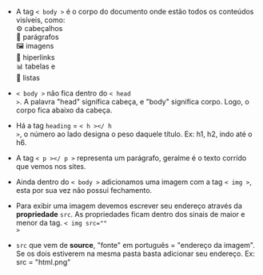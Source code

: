 * A tag <code>< body ></code> é o corpo do documento onde estão todos os conteúdos visíveis, como: <br>
⚙️ cabeçalhos <br>
📌 parágrafos <br>
🖼️ imagens <br>
🔎 hiperlinks <br>
📊 tabelas e <br>
📝 listas

* <code>< body ></code> não fica dentro do <code>< head ></code>. A palavra "head" significa cabeça, e "body" significa corpo. Logo, o corpo fica abaixo da cabeça.

* Há a tag <code>heading</code> = <code>< h ></ h ></code>, o número ao lado designa o peso daquele título. Ex: h1, h2, indo até o h6.

* A tag  <code>< p ></ p ></code> representa um parágrafo, geralme é o texto corrído que vemos nos sites.

* Ainda dentro do <code>< body ></code> adicionamos uma imagem com a tag <code>< img ></code>, esta por sua vez não possui fechamento.

* Para exibir uma imagem devemos escrever seu endereço através da <b>propriedade</b> <code>src</code>. As propriedades ficam dentro dos sinais de maior e menor da tag. <code>< img src="" ></code>

* <code>src</code> que vem de <b>source</b>, "fonte" em português = "endereço da imagem". Se os dois estiverem na mesma pasta basta adicionar seu endereço. Ex: src = "html.png" 
